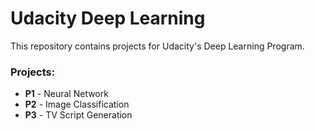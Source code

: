 # Udacity Deep Learning

This repository contains projects for Udacity's Deep Learning Program.

### Projects:
- **P1** - Neural Network
- **P2** - Image Classification
- **P3** - TV Script Generation

